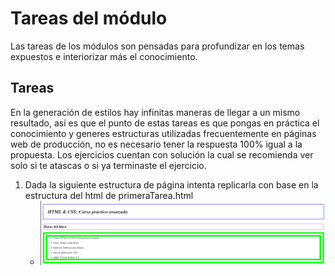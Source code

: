 # Tareas del módulo

Las tareas de los módulos son pensadas para profundizar en los temas expuestos e interiorizar más el conocimiento.

## Tareas

En la generación de estilos hay infinitas maneras de llegar a un mismo resultado, así es que el punto de estas tareas es que pongas en práctica el conocimiento y generes estructuras utilizadas frecuentemente en páginas web de producción, no es necesario tener la respuesta 100% igual a la propuesta. Los ejercicios cuentan con solución la cual se recomienda ver solo si te atascas o si ya terminaste el ejercicio.

1. Dada la siguiente estructura de página intenta replicarla con base en la estructura del html de primeraTarea.html
   - ![tarea1](./resources/Tarea1.png)